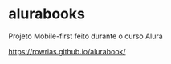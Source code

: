 # alurabooks
Projeto Mobile-first feito durante o curso Alura

<a>https://rowrias.github.io/alurabook/</a>
